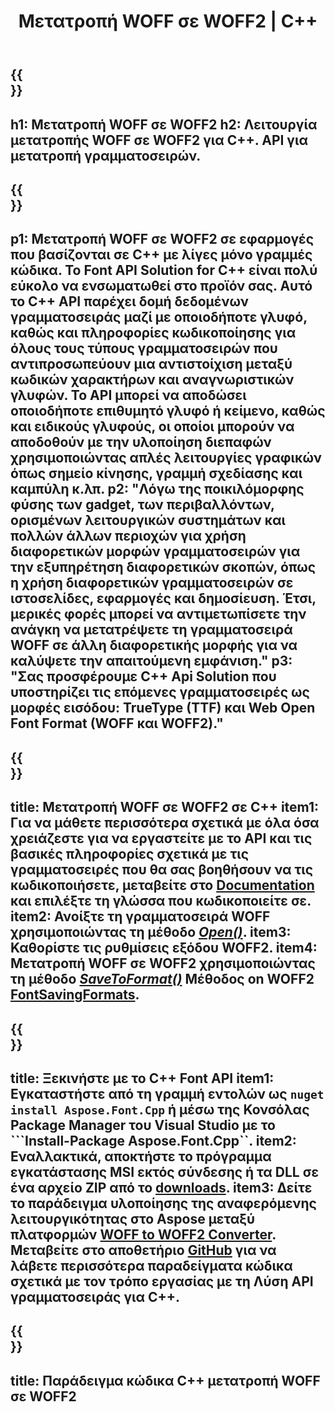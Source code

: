 ﻿---
translation: true
template: /_templates/conversion-child-cpp.md
title: Μετατροπή WOFF σε WOFF2 | C++
description: Μετατρέψτε WOFF σε γραμματοσειρές WOFF2 χρησιμοποιώντας αυτό το C++ API. Η λειτουργία μετατροπής λειτουργεί σε Windows και Linux και σε οποιοδήποτε περιβάλλον ανάπτυξης που υποστηρίζει C++.
metakeywords: c++ WOFF σε WOFF2, WOFF σε wOFF2 λύσεις c++, WOFF σε wOFF2 conerter γραμματοσειρών cpp
url: /cpp/conversion/woff-to-woff2/
family: font
platformtag: cpp
feature: conversion
otherformats: TTF
---

{{<section banner>}}
---
h1: Μετατροπή WOFF σε WOFF2
h2: Λειτουργία μετατροπής WOFF σε WOFF2 για C++. API για μετατροπή γραμματοσειρών.
---

{{<section overview>}}
---
p1: Μετατροπή WOFF σε WOFF2 σε εφαρμογές που βασίζονται σε С++ με λίγες μόνο γραμμές κώδικα. Το Font API Solution for С++ είναι πολύ εύκολο να ενσωματωθεί στο προϊόν σας. Αυτό το C++ API παρέχει δομή δεδομένων γραμματοσειράς μαζί με οποιοδήποτε γλυφό, καθώς και πληροφορίες κωδικοποίησης για όλους τους τύπους γραμματοσειρών που αντιπροσωπεύουν μια αντιστοίχιση μεταξύ κωδικών χαρακτήρων και αναγνωριστικών γλυφών. Το API μπορεί να αποδώσει οποιοδήποτε επιθυμητό γλυφό ή κείμενο, καθώς και ειδικούς γλυφούς, οι οποίοι μπορούν να αποδοθούν με την υλοποίηση διεπαφών χρησιμοποιώντας απλές λειτουργίες γραφικών όπως σημείο κίνησης, γραμμή σχεδίασης και καμπύλη κ.λπ.
p2: "Λόγω της ποικιλόμορφης φύσης των gadget, των περιβαλλόντων, ορισμένων λειτουργικών συστημάτων και πολλών άλλων περιοχών για χρήση διαφορετικών μορφών γραμματοσειρών για την εξυπηρέτηση διαφορετικών σκοπών, όπως η χρήση διαφορετικών γραμματοσειρών σε ιστοσελίδες, εφαρμογές και δημοσίευση. Έτσι, μερικές φορές μπορεί να αντιμετωπίσετε την ανάγκη να μετατρέψετε τη γραμματοσειρά WOFF σε άλλη διαφορετικής μορφής για να καλύψετε την απαιτούμενη εμφάνιση."
p3: "Σας προσφέρουμε С++ Api Solution που υποστηρίζει τις επόμενες γραμματοσειρές ως μορφές εισόδου: TrueType (TTF) και Web Open Font Format (WOFF και WOFF2)."
---

{{<section feature1>}}
---
title: Μετατροπή WOFF σε WOFF2 σε C++
item1: Για να μάθετε περισσότερα σχετικά με όλα όσα χρειάζεστε για να εργαστείτε με το API και τις βασικές πληροφορίες σχετικά με τις γραμματοσειρές που θα σας βοηθήσουν να τις κωδικοποιήσετε, μεταβείτε στο [Documentation](https://docs.aspose.com/font/) και επιλέξτε τη γλώσσα που κωδικοποιείτε σε.
item2: Ανοίξτε τη γραμματοσειρά WOFF χρησιμοποιώντας τη μέθοδο [*Open()*](https://reference.aspose.com/font/cpp/class/aspose.font.font#ac2387bf04ccb5bac51cf37984d4ebf33).
item3: Καθορίστε τις ρυθμίσεις εξόδου WOFF2.
item4: Μετατροπή WOFF σε WOFF2 χρησιμοποιώντας τη μέθοδο [*SaveToFormat()*](https://reference.aspose.com/font/cpp/class/aspose.font.font#a670ea97404fd72c2e51b0e8c543c8a45) Μέθοδος on WOFF2 [FontSavingFormats](https://reference.aspose.com/font/cpp/namespace/aspose.font#a93d0dcc7c00f5c7027d60e14a5433c74).
---

{{<section feature2>}}
---
title: Ξεκινήστε με το C++ Font API
item1: Εγκαταστήστε από τη γραμμή εντολών ως ```nuget install Aspose.Font.Cpp``` ή μέσω της Κονσόλας Package Manager του Visual Studio με το ```Install-Package Aspose.Font.Cpp``.
item2: Εναλλακτικά, αποκτήστε το πρόγραμμα εγκατάστασης MSI εκτός σύνδεσης ή τα DLL σε ένα αρχείο ZIP από το [downloads](https://downloads.aspose.com/font/cpp).
item3: Δείτε το παράδειγμα υλοποίησης της αναφερόμενης λειτουργικότητας στο Aspose μεταξύ πλατφορμών [WOFF to WOFF2 Converter](https://products.aspose.app/font/conversion/woff-to-woff2). Μεταβείτε στο αποθετήριο [GitHub](https://github.com/aspose-font/Aspose.Font-Documentation/tree/master/cpp-examples) για να λάβετε περισσότερα παραδείγματα κώδικα σχετικά με τον τρόπο εργασίας με τη Λύση API γραμματοσειράς για C++.
---

{{<section codeexample>}}
---
title: Παράδειγμα κώδικα C++ μετατροπή WOFF σε WOFF2
---





